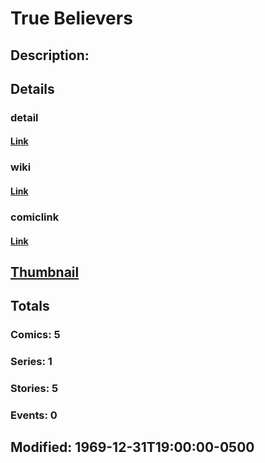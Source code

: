 # True Believers
## Description: 
## Details
### detail
#### [Link](http://marvel.com/characters/2416/true_believers?utm_campaign=apiRef&utm_source=225578a89fc76f3d20fbffda5d17a88d)
### wiki
#### [Link](http://marvel.com/universe/True%20Believers?utm_campaign=apiRef&utm_source=225578a89fc76f3d20fbffda5d17a88d)
### comiclink
#### [Link](http://marvel.com/comics/characters/1011352/true_believers?utm_campaign=apiRef&utm_source=225578a89fc76f3d20fbffda5d17a88d)
## [Thumbnail](http://i.annihil.us/u/prod/marvel/i/mg/b/40/image_not_available.jpg)
## Totals
### Comics: 5
### Series: 1
### Stories: 5
### Events: 0
## Modified: 1969-12-31T19:00:00-0500